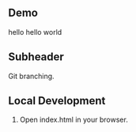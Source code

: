 ## Demo

hello 
hello world

## Subheader

Git branching.

## Local Development

1. Open index.html in your browser.